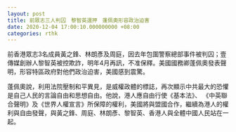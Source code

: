 ```yaml
---
layout: post
title: 前眾志三人判囚　黎智英還押　蓬佩奧形容政治迫害
date: 2020-12-04 17:00:10.000000000 +08:00
categories: rthk
---
```


前香港眾志3名成員黃之鋒、林朗彥及周庭，因去年包圍警察總部事件被判囚；壹傳媒創辦人黎智英被控欺詐，明年4月再訊，不准保釋。美國國務卿蓬佩奧發表聲明，形容特區政府對他們政治迫害，美國感到震驚。

蓬佩奧說，利用法院壓制和平異見，是威權政體的標誌，再次顯示中共最大的恐懼是自己人民的言論自由和思想自由。他說，港人應自由行使《基本法》、 《中英聯合聲明》及《世界人權宣言》所保障的權利，美國將與盟國合作，繼續為港人的權利與自由發聲，與黃之鋒、周庭、林朗彥、黎智英、香港人與全體中國人民站在一起。
